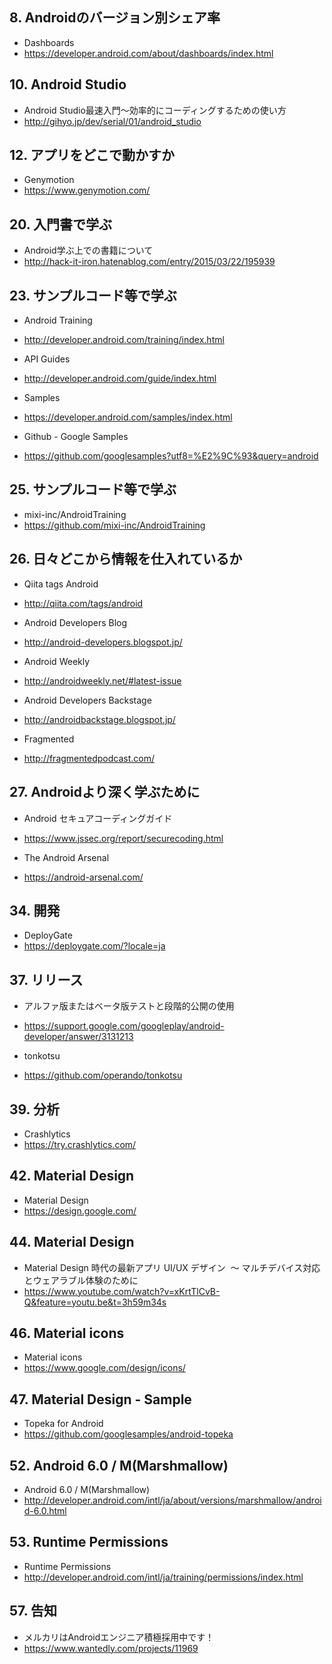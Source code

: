 

## 8. Androidのバージョン別シェア率

* Dashboards
 * https://developer.android.com/about/dashboards/index.html


## 10. Android Studio

* Android Studio最速入門～効率的にコーディングするための使い方
 * http://gihyo.jp/dev/serial/01/android_studio


## 12. アプリをどこで動かすか

* Genymotion
 * https://www.genymotion.com/


## 20. 入門書で学ぶ

* Android学ぶ上での書籍について
 * http://hack-it-iron.hatenablog.com/entry/2015/03/22/195939


## 23. サンプルコード等で学ぶ

* Android Training
 * http://developer.android.com/training/index.html


* API Guides
 * http://developer.android.com/guide/index.html


* Samples
 * https://developer.android.com/samples/index.html


* Github - Google Samples
 * https://github.com/googlesamples?utf8=%E2%9C%93&query=android


## 25. サンプルコード等で学ぶ

* mixi-inc/AndroidTraining
 * https://github.com/mixi-inc/AndroidTraining


## 26. 日々どこから情報を仕入れているか

* Qiita tags Android
 * http://qiita.com/tags/android

* Android Developers Blog
 * http://android-developers.blogspot.jp/

* Android Weekly
 * http://androidweekly.net/#latest-issue

* Android Developers Backstage
 * http://androidbackstage.blogspot.jp/

* Fragmented
 * http://fragmentedpodcast.com/


## 27. Androidより深く学ぶために

* Android セキュアコーディングガイド
 * https://www.jssec.org/report/securecoding.html

* The Android Arsenal
 * https://android-arsenal.com/


## 34. 開発

* DeployGate
 * https://deploygate.com/?locale=ja


## 37. リリース

* アルファ版またはベータ版テストと段階的公開の使用
 * https://support.google.com/googleplay/android-developer/answer/3131213

* tonkotsu
 * https://github.com/operando/tonkotsu


## 39. 分析

* Crashlytics
 * https://try.crashlytics.com/


## 42. Material Design

* Material Design
 * https://design.google.com/


## 44. Material Design

* Material Design 時代の最新アプリ UI/UX デザイン  〜 マルチデバイス対応とウェアラブル体験のために
 * https://www.youtube.com/watch?v=xKrtTlCvB-Q&feature=youtu.be&t=3h59m34s


## 46. Material icons

* Material icons
 * https://www.google.com/design/icons/


## 47. Material Design - Sample

* Topeka for Android
 * https://github.com/googlesamples/android-topeka

## 52. Android 6.0 / M(Marshmallow)

* Android 6.0 / M(Marshmallow)
 * http://developer.android.com/intl/ja/about/versions/marshmallow/android-6.0.html


## 53. Runtime Permissions

* Runtime Permissions
 * http://developer.android.com/intl/ja/training/permissions/index.html


## 57. 告知

* メルカリはAndroidエンジニア積極採用中です！
 * https://www.wantedly.com/projects/11969
